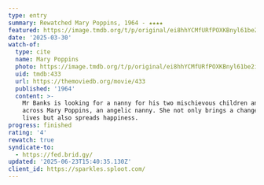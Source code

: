 ```yaml
---
type: entry
summary: Rewatched Mary Poppins, 1964 - ★★★★
featured: https://image.tmdb.org/t/p/original/ei8hhYCMfURfPOXKBnyl61be2iV.jpg
date: '2025-03-30'
watch-of:
  type: cite
  name: Mary Poppins
  photo: https://image.tmdb.org/t/p/original/ei8hhYCMfURfPOXKBnyl61be2iV.jpg
  uid: tmdb:433
  url: https://themoviedb.org/movie/433
  published: '1964'
  content: >-
    Mr Banks is looking for a nanny for his two mischievous children and comes
    across Mary Poppins, an angelic nanny. She not only brings a change in their
    lives but also spreads happiness.
progress: finished
rating: '4'
rewatch: true
syndicate-to:
  - https://fed.brid.gy/
updated: '2025-06-23T15:40:35.130Z'
client_id: https://sparkles.sploot.com/
---
```

